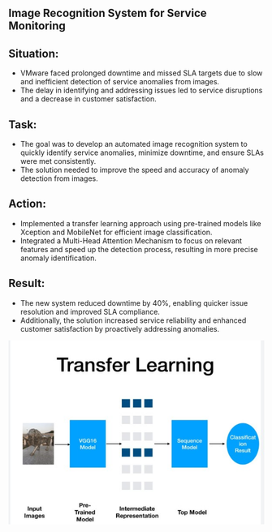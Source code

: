 ## Image Recognition System for Service Monitoring

## Situation:

- VMware faced prolonged downtime and missed SLA targets due to slow and inefficient detection of service anomalies from images. 
- The delay in identifying and addressing issues led to service disruptions and a decrease in customer satisfaction.

## Task:

- The goal was to develop an automated image recognition system to quickly identify service anomalies, minimize downtime, and ensure SLAs were met consistently.   
- The solution needed to improve the speed and accuracy of anomaly detection from images.




## Action:

- Implemented a transfer learning approach using pre-trained models like Xception and MobileNet for efficient image classification.
-   Integrated a Multi-Head Attention Mechanism to focus on relevant features and speed up the detection process, resulting in more precise anomaly identification.

## Result:
- The new system reduced downtime by 40%, enabling quicker issue resolution and improved SLA compliance. 
- Additionally, the solution increased service reliability and enhanced customer satisfaction by proactively addressing anomalies.

 ![image alt](https://github.com/ashishsinha2005/Deep_Learning_Models/blob/master/Models143.Image%20classifications%20Using%20Transfer%20Learning/proj_36.jpg)
